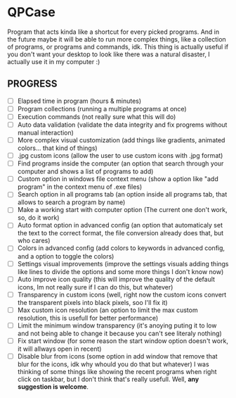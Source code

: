 # QPCase
Program that acts kinda like a shortcut for every picked programs. And in the future maybe it will be able to run more complex things, like a collection of programs, or programs and commands, idk. This thing is actually useful if you don't want your desktop to look like there was a natural disaster, I actually use it in my computer :)

## PROGRESS
- [ ] Elapsed time in program (hours & minutes)
- [ ] Program collections (running a multiple programs at once)
- [ ] Execution commands (not really sure what this will do)
- [ ] Auto data validation (validate the data integrity and fix progrems without manual interaction)
- [ ] More complex visual customization (add things like gradients, animated colors... that kind of things)
- [ ] .jpg custom icons (allow the user to use custom icons with .jpg format)
- [ ] Find programs inside the computer (an option that search through your computer and shows a list of programs to add)
- [ ] Custom option in windows file context menu (show a option like "add program" in the context menu of .exe files)
- [ ] Search option in all programs tab (an option inside all programs tab, that allows to search a program by name)
- [ ] Make a working start with computer option (The current one don't work, so, do it work)
- [ ] Auto format option in advanced config (an option that automaticaly set the text to the correct format, the file conversion already does that, but who cares)
- [ ] Colors in advanced config (add colors to keywords in advanced config, and a option to toggle the colors)
- [ ] Settings visual improvements (improve the settings visuals adding things like lines to divide the options and some more things I don't know now)
- [ ] Auto improve icon quality (this will improve the quality of the default icons, Im not really sure if I can do this, but whatever)
- [ ] Transparency in custom icons (well, right now the custom icons convert the transparent pixels into black pixels, soo I'll fix it)
- [ ] Max custom icon resolution (an option to limit the max custom resolution, this is usefull for better performance)
- [ ] Limit the minimum window transparency (it's anoying puting it to low and not being able to change it because you can't see literaly nothing)
- [ ] Fix start window (for some reason the start window option doesn't work, it will allways open in recent)
- [ ] Disable blur from icons (some option in add window that remove that blur for the icons, idk why whould you do that but whatever)
I was thinking of some things like showing the recent programs when right click on taskbar, but I don't think that's really usefull.
Well, **any suggestion is welcome**.
